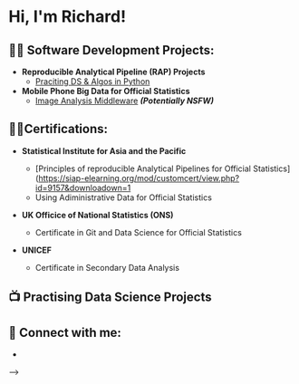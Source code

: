 <h1>Hi, I'm Richard! <br/>


<h2>👨‍💻 Software Development Projects:</h2>

- <b>Reproducible Analytical Pipeline (RAP) Projects</b>
  - [Praciting DS & Algos in Python](https://github.com/joshmadakor1/Algorithms-Practice)
- <b> Mobile Phone Big Data for Official Statistics </b>
  - [Image Analysis Middleware](https://github.com/joshmadakor1/4chan-Image-Analysis-Middleware-C964) <b><i>(Potentially NSFW)</b></i>

<h2>👨‍💻Certifications:</h2>

- <b> Statistical Institute for Asia and the Pacific</b>

   - [Principles of reproducible Analytical Pipelines for Official Statistics](https://siap-elearning.org/mod/customcert/view.php?id=9157&downloadown=1
   - Using Adiministrative Data for Official Statistics
 
- <b> UK Officice of National Statistics (ONS)</b>
   - Certificate in Git and Data Science for Official Statistics

- <b> UNICEF </b>
   - Certificate in Secondary Data Analysis

<h2>📺 Practising Data Science Projects</h2>



<h2> 🤳 Connect with me:</h2>

  - [linkedin]: [https://linkedin.com/in/joshmadakor](https://www.linkedin.com/in/richard-jakachira-64b21180/)

-->
